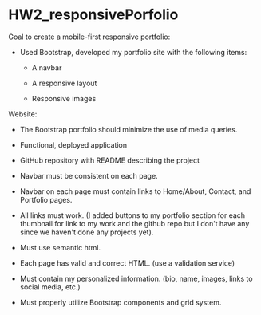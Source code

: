 # HW2_responsivePorfolio
Goal to create a mobile-first responsive portfolio:

* Used Bootstrap, developed my portfolio site with the following items:

   * A navbar

   * A responsive layout

   * Responsive images

Website: 
* The Bootstrap portfolio should minimize the use of media queries.

* Functional, deployed application

* GitHub repository with README describing the project

* Navbar must be consistent on each page.

* Navbar on each page must contain links to Home/About, Contact, and Portfolio pages.

* All links must work. (I added buttons to my portfolio section for each thumbnail for link to my work and the github repo but I don't have any since we haven't done any projects yet).

* Must use semantic html.

* Each page has valid and correct HTML. (use a validation service)

* Must contain my personalized information. (bio, name, images, links to social media, etc.)

* Must properly utilize Bootstrap components and grid system.